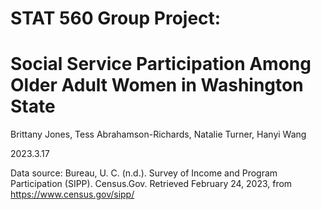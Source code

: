 # STAT 560 Group Project: 

# Social Service Participation Among Older Adult Women in Washington State

Brittany Jones, Tess Abrahamson-Richards, Natalie Turner, Hanyi Wang

2023.3.17

Data source:
Bureau, U. C. (n.d.). Survey of Income and Program Participation (SIPP). Census.Gov. Retrieved February 24, 2023, from https://www.census.gov/sipp/
